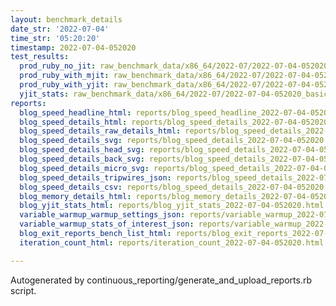 ```yaml
---
layout: benchmark_details
date_str: '2022-07-04'
time_str: '05:20:20'
timestamp: 2022-07-04-052020
test_results:
  prod_ruby_no_jit: raw_benchmark_data/x86_64/2022-07/2022-07-04-052020_basic_benchmark_prod_ruby_no_jit.json
  prod_ruby_with_mjit: raw_benchmark_data/x86_64/2022-07/2022-07-04-052020_basic_benchmark_prod_ruby_with_mjit.json
  prod_ruby_with_yjit: raw_benchmark_data/x86_64/2022-07/2022-07-04-052020_basic_benchmark_prod_ruby_with_yjit.json
  yjit_stats: raw_benchmark_data/x86_64/2022-07/2022-07-04-052020_basic_benchmark_yjit_stats.json
reports:
  blog_speed_headline_html: reports/blog_speed_headline_2022-07-04-052020.html
  blog_speed_details_html: reports/blog_speed_details_2022-07-04-052020.html
  blog_speed_details_raw_details_html: reports/blog_speed_details_2022-07-04-052020.raw_details.html
  blog_speed_details_svg: reports/blog_speed_details_2022-07-04-052020.svg
  blog_speed_details_head_svg: reports/blog_speed_details_2022-07-04-052020.head.svg
  blog_speed_details_back_svg: reports/blog_speed_details_2022-07-04-052020.back.svg
  blog_speed_details_micro_svg: reports/blog_speed_details_2022-07-04-052020.micro.svg
  blog_speed_details_tripwires_json: reports/blog_speed_details_2022-07-04-052020.tripwires.json
  blog_speed_details_csv: reports/blog_speed_details_2022-07-04-052020.csv
  blog_memory_details_html: reports/blog_memory_details_2022-07-04-052020.html
  blog_yjit_stats_html: reports/blog_yjit_stats_2022-07-04-052020.html
  variable_warmup_warmup_settings_json: reports/variable_warmup_2022-07-04-052020.warmup_settings.json
  variable_warmup_stats_of_interest_json: reports/variable_warmup_2022-07-04-052020.stats_of_interest.json
  blog_exit_reports_bench_list_html: reports/blog_exit_reports_2022-07-04-052020.bench_list.html
  iteration_count_html: reports/iteration_count_2022-07-04-052020.html

---
```

Autogenerated by continuous_reporting/generate_and_upload_reports.rb script.
